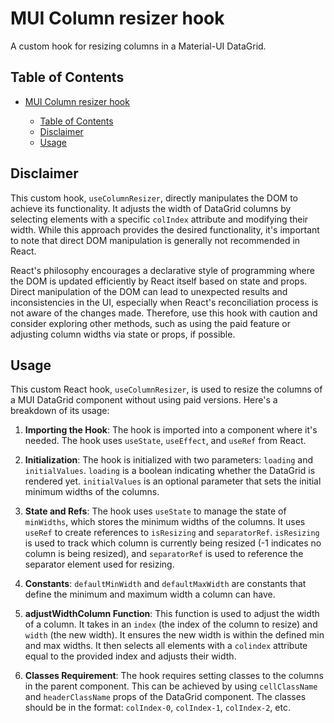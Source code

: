 # MUI Column resizer hook

A custom hook for resizing columns in a Material-UI DataGrid.

## Table of Contents

- [MUI Column resizer hook](#mui-column-resizer-hook)
  
  - [Table of Contents](#table-of-contents)
  - [Disclaimer](#disclaimer)
  - [Usage](#usage)

## Disclaimer
This custom hook, `useColumnResizer`, directly manipulates the DOM to achieve its functionality. It adjusts the width of DataGrid columns by selecting elements with a specific `colIndex` attribute and modifying their width. While this approach provides the desired functionality, it's important to note that direct DOM manipulation is generally not recommended in React. 

React's philosophy encourages a declarative style of programming where the DOM is updated efficiently by React itself based on state and props. Direct manipulation of the DOM can lead to unexpected results and inconsistencies in the UI, especially when React's reconciliation process is not aware of the changes made. Therefore, use this hook with caution and consider exploring other methods, such as using the paid feature or adjusting column widths via state or props, if possible.

## Usage

This custom React hook, `useColumnResizer`, is used to resize the columns of a MUI DataGrid component without using paid versions. Here's a breakdown of its usage:

1. **Importing the Hook**: The hook is imported into a component where it's needed. The hook uses `useState`, `useEffect`, and `useRef` from React.

2. **Initialization**: The hook is initialized with two parameters: `loading` and `initialValues`. `loading` is a boolean indicating whether the DataGrid is rendered yet. `initialValues` is an optional parameter that sets the initial minimum widths of the columns.

3. **State and Refs**: The hook uses `useState` to manage the state of `minWidths`, which stores the minimum widths of the columns. It uses `useRef` to create references to `isResizing` and `separatorRef`. `isResizing` is used to track which column is currently being resized (-1 indicates no column is being resized), and `separatorRef` is used to reference the separator element used for resizing.

4. **Constants**: `defaultMinWidth` and `defaultMaxWidth` are constants that define the minimum and maximum width a column can have.

5. **adjustWidthColumn Function**: This function is used to adjust the width of a column. It takes in an `index` (the index of the column to resize) and `width` (the new width). It ensures the new width is within the defined min and max widths. It then selects all elements with a `colindex` attribute equal to the provided index and adjusts their width.

6. **Classes Requirement**: The hook requires setting classes to the columns in the parent component. This can be achieved by using `cellClassName` and `headerClassName` props of the DataGrid component. The classes should be in the format: `colIndex-0`, `colIndex-1`, `colIndex-2`, etc.
